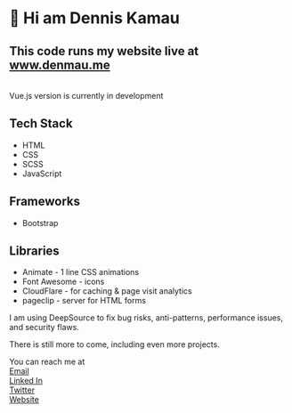 # 👋 Hi am Dennis Kamau

## This code runs my website live at <a href="https://www.denmau.me">www.denmau.me</a>

<br />
Vue.js version is currently in development

## Tech Stack

- HTML
- CSS
- SCSS
- JavaScript

## Frameworks

- Bootstrap

## Libraries

- Animate - 1 line CSS animations
- Font Awesome - icons
- CloudFlare - for caching & page visit analytics
- pageclip - server for HTML forms

I am using DeepSource to fix bug risks, anti-patterns, performance issues, and
security flaws.

There is still more to come, including even more projects.

You can reach me at <br /> [Email](mailto:dmkamau475@gmail.com) <br />
[Linked In](https:www.linkedin.com/in/denmau) <br />
[Twitter](https:www.twitter.com/denmau6) <br /> [Website](https:www.denmau.me)
